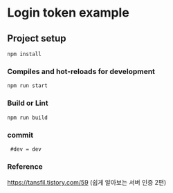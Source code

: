 #  Login token example



## Project setup
```
npm install
```

### Compiles and hot-reloads for development
```
npm run start
```

### Build or Lint
```
npm run build
```

### commit
```
 #dev = dev
```

### Reference

https://tansfil.tistory.com/59 (쉽게 알아보는 서버 인증 2편)
